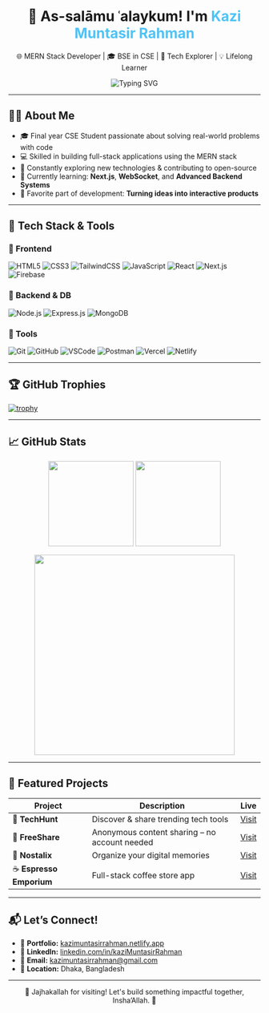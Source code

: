 <h1 align="center">👋 As-salāmu ʿalaykum! I'm <span style="color:#4fc3f7;">Kazi Muntasir Rahman</span> </h1>

<p align="center">
  🌐 MERN Stack Developer | 🎓 BSE in CSE | 🚀 Tech Explorer | 💡 Lifelong Learner
</p>

<p align="center">
  <img src="https://readme-typing-svg.demolab.com?font=Fira+Code&weight=500&pause=1000&center=true&vCenter=true&width=435&lines=Web+Developer+%7C+MERN+Stack;React+%7C+Node+%7C+MongoDB+%7C+Express;Always+learning+%F0%9F%92%AA;Let's+build+together!+%F0%9F%9A%80" alt="Typing SVG" />
</p>

---

## 👨‍💻 About Me

- 🎓 Final year CSE Student passionate about solving real-world problems with code  
- 💻 Skilled in building full-stack applications using the MERN stack  
- 🔄 Constantly exploring new technologies & contributing to open-source  
- 🌱 Currently learning: **Next.js**, **WebSocket**, and **Advanced Backend Systems**
- 🧠 Favorite part of development: **Turning ideas into interactive products**

---

## 🚀 Tech Stack & Tools

### 🔷 Frontend
![HTML5](https://img.shields.io/badge/-HTML5-E34F26?style=flat&logo=html5&logoColor=white)
![CSS3](https://img.shields.io/badge/-CSS3-1572B6?style=flat&logo=css3)
![TailwindCSS](https://img.shields.io/badge/-TailwindCSS-38B2AC?style=flat&logo=tailwind-css)
![JavaScript](https://img.shields.io/badge/-JavaScript-F7DF1E?style=flat&logo=javascript)
![React](https://img.shields.io/badge/-React-61DAFB?style=flat&logo=react)
![Next.js](https://img.shields.io/badge/-Next.js-000000?style=flat&logo=next.js)
![Firebase](https://img.shields.io/badge/-Firebase-FFCA28?style=flat&logo=firebase)


### 🔶 Backend & DB
![Node.js](https://img.shields.io/badge/-Node.js-339933?style=flat&logo=node.js)
![Express.js](https://img.shields.io/badge/-Express.js-000000?style=flat&logo=express)
![MongoDB](https://img.shields.io/badge/-MongoDB-47A248?style=flat&logo=mongodb)

### 🔧 Tools
![Git](https://img.shields.io/badge/-Git-F05032?style=flat&logo=git)
![GitHub](https://img.shields.io/badge/-GitHub-181717?style=flat&logo=github)
![VSCode](https://img.shields.io/badge/-VS%20Code-007ACC?style=flat&logo=visual-studio-code)
![Postman](https://img.shields.io/badge/-Postman-FF6C37?style=flat&logo=postman)
![Vercel](https://img.shields.io/badge/-Vercel-000000?style=flat&logo=vercel)
![Netlify](https://img.shields.io/badge/-Netlify-00C7B7?style=flat&logo=netlify)

---

## 🏆 GitHub Trophies

[![trophy](https://github-profile-trophy.vercel.app/?username=kaziMuntasirRahman&theme=tokyonight&no-frame=true&column=7&margin-w=10)](https://github.com/ryo-ma/github-profile-trophy)

---

## 📈 GitHub Stats

<div align="center">
  <img height="170" src="https://github-readme-stats.vercel.app/api?username=kaziMuntasirRahman&show_icons=true&theme=tokyonight&hide_border=true" />
  <img height="170" src="https://github-readme-streak-stats.herokuapp.com?user=kaziMuntasirRahman&theme=tokyonight&hide_border=true" />
</div>

<p align="center">
  <img width="400" src="https://github-readme-stats.vercel.app/api/top-langs/?username=kaziMuntasirRahman&layout=compact&theme=tokyonight&hide_border=true" />
</p>

---

## 🌟 Featured Projects

| Project | Description | Live |
|--------|-------------|------|
| 🧠 **TechHunt** | Discover & share trending tech tools | [Visit](https://tech-hunt-client.vercel.app) |
| 🔐 **FreeShare** | Anonymous content sharing – no account needed | [Visit](https://free-share0.web.app/) |
| 📸 **Nostalix** | Organize your digital memories | [Visit](https://nostalix.netlify.app) |
| ☕ **Espresso Emporium** | Full-stack coffee store app | [Visit](https://espresso-emporium.netlify.app) |

---

## 📬 Let’s Connect!

- 🔗 **Portfolio:** [kazimuntasirrahman.netlify.app](https://kazimuntasirrahman.netlify.app)  
- 💼 **LinkedIn:** [linkedin.com/in/kaziMuntasirRahman](https://www.linkedin.com/in/kazimuntasirrahman)  
- 📧 **Email:** kazimuntasirrahman@gmail.com  
- 📍 **Location:** Dhaka, Bangladesh  

---

<p align="center">🫶 Jajhakallah for visiting! Let's build something impactful together, Insha’Allah. 💙</p>
